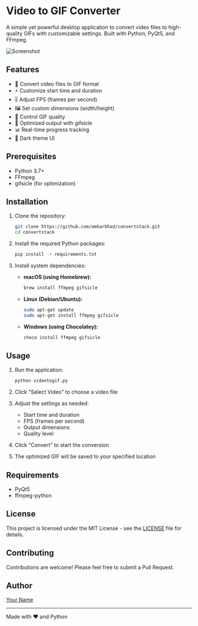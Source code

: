 # Video to GIF Converter

A simple yet powerful desktop application to convert video files to high-quality GIFs with customizable settings. Built with Python, PyQt5, and FFmpeg.

![Screenshot](screenshot.png)

## Features

- 🎥 Convert video files to GIF format
- ⚡ Customize start time and duration
- 🎚️ Adjust FPS (frames per second)
- 🖼️ Set custom dimensions (width/height)
- 🎨 Control GIF quality
- 🚀 Optimized output with gifsicle
- 📊 Real-time progress tracking
- 🎨 Dark theme UI

## Prerequisites

- Python 3.7+
- FFmpeg
- gifsicle (for optimization)

## Installation

1. Clone the repository:
   ```bash
   git clone https://github.com/omkarbhad/convertstack.git
   cd convertstack
   ```

2. Install the required Python packages:
   ```bash
   pip install -r requirements.txt
   ```

3. Install system dependencies:
   - **macOS (using Homebrew):**
     ```bash
     brew install ffmpeg gifsicle
     ```
   - **Linux (Debian/Ubuntu):**
     ```bash
     sudo apt-get update
     sudo apt-get install ffmpeg gifsicle
     ```
   - **Windows (using Chocolatey):**
     ```cmd
     choco install ffmpeg gifsicle
     ```

## Usage

1. Run the application:
   ```bash
   python videotogif.py
   ```

2. Click "Select Video" to choose a video file
3. Adjust the settings as needed:
   - Start time and duration
   - FPS (frames per second)
   - Output dimensions
   - Quality level

3. Click "Convert" to start the conversion
4. The optimized GIF will be saved to your specified location

## Requirements

- PyQt5
- ffmpeg-python

## License

This project is licensed under the MIT License - see the [LICENSE](LICENSE) file for details.

## Contributing

Contributions are welcome! Please feel free to submit a Pull Request.

## Author

[Your Name](https://github.com/omkarbhad)

---

Made with ❤️ and Python
